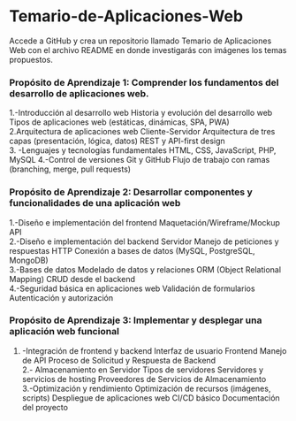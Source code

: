 # Temario-de-Aplicaciones-Web
Accede a GitHub y crea un repositorio llamado Temario de Aplicaciones Web con el archivo README en donde investigarás con imágenes los temas propuestos.  

### Propósito de Aprendizaje 1: Comprender los fundamentos del desarrollo de aplicaciones web.  
1.-Introducción al desarrollo web 
Historia y evolución del desarrollo web 
Tipos de aplicaciones web (estáticas, dinámicas, SPA, PWA)  
2.Arquitectura de aplicaciones web 
Cliente-Servidor 
Arquitectura de tres capas (presentación, lógica, datos) 
REST y API-first design  
3. -Lenguajes y tecnologías fundamentales 
HTML, CSS, JavaScript, PHP, MySQL
4.-Control de versiones 
Git y GitHub 
Flujo de trabajo con ramas (branching, merge, pull requests)  

### Propósito de Aprendizaje 2: Desarrollar componentes y funcionalidades de una aplicación web  
1.-Diseño e implementación del frontend 
Maquetación/Wireframe/Mockup 
API  
2.-Diseño e implementación del backend 
Servidor 
Manejo de peticiones y respuestas HTTP 
Conexión a bases de datos (MySQL, PostgreSQL, MongoDB)  
3.-Bases de datos 
 Modelado de datos y relaciones 
ORM (Object Relational Mapping) 
CRUD desde el backend  
4.-Seguridad básica en aplicaciones web 
Validación de formularios 
Autenticación y autorización   

### Propósito de Aprendizaje 3: Implementar y desplegar una aplicación web funcional
1. -Integración de frontend y backend 
Interfaz de usuario Frontend 
Manejo de API 
Proceso de Solicitud y Respuesta de Backend  
2.- Almacenamiento en Servidor 
Tipos de servidores 
Servidores y servicios de hosting 
Proveedores de Servicios de Almacenamiento  
3.-Optimización y rendimiento 
Optimización de recursos (imágenes, scripts) 
Despliegue de aplicaciones web 
CI/CD básico 
Documentación del proyecto 
